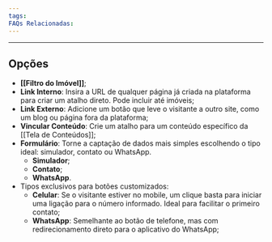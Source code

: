 ```yaml
---
tags:
FAQs Relacionadas:
---
```

---
## Opções

- **[[Filtro do Imóvel]]**;
- **Link Interno**: Insira a URL de qualquer página já criada na plataforma para criar um atalho direto. Pode incluir até imóveis;
- **Link Externo**: Adicione um botão que leve o visitante a outro site, como um blog ou página fora da plataforma;
- **Vincular Conteúdo**: Crie um atalho para um conteúdo específico da [[Tela de Conteúdos]];
- **Formulário**: Torne a captação de dados mais simples escolhendo o tipo ideal: simulador, contato ou WhatsApp.
	- **Simulador**;
	- **Contato**;
	- **WhatsApp**.
- Tipos exclusivos para botões customizados:
	- **Celular**: Se o visitante estiver no mobile, um clique basta para iniciar uma ligação para o número informado. Ideal para facilitar o primeiro contato;
	- **WhatsApp**: Semelhante ao botão de telefone, mas com redirecionamento direto para o aplicativo do WhatsApp;